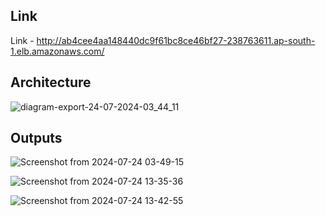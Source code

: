 ## Link

Link - http://ab4cee4aa148440dc9f61bc8ce46bf27-238763611.ap-south-1.elb.amazonaws.com/

## Architecture

![diagram-export-24-07-2024-03_44_11](https://github.com/user-attachments/assets/de8c73a8-a18d-4a0e-90a6-a92ccfcfb49a)

## Outputs

![Screenshot from 2024-07-24 03-49-15](https://github.com/user-attachments/assets/44d9fa1f-ce7e-488d-bf05-33e30938a3c5)

![Screenshot from 2024-07-24 13-35-36](https://github.com/user-attachments/assets/a4c08b08-fc6f-4d13-a58e-317f12ae242c)

![Screenshot from 2024-07-24 13-42-55](https://github.com/user-attachments/assets/07924117-8ac5-4e41-b3d0-66f1a95c6cb8)

